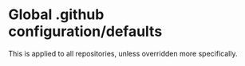 # Global .github configuration/defaults

This is applied to all repositories, unless overridden more specifically.
